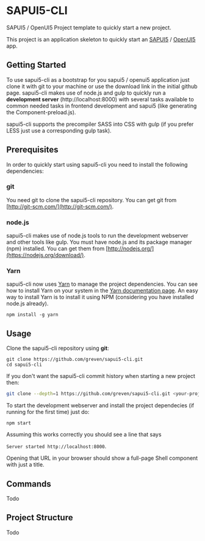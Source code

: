 # SAPUI5-CLI

SAPUI5 / OpenUI5  Project template to quickly start a new project.

This project is an application skeleton to quickly start
an [SAPUI5](https://sapui5.netweaver.ondemand.com/sdk/) / [OpenUI5](https://openui5.hana.ondemand.com/) app.

## Getting Started

To use sapui5-cli as a bootstrap for you sapui5 / openui5 application just clone it with git to
your machine or use the download link in the initial github page. sapui5-cli makes use of node.js and
gulp to quickly run a **development server** (http://localhost:8000) with several tasks available to
common needed tasks in frontend development and sapui5 (like generating the Component-preload.js).

sapui5-cli supports the precompiler SASS into CSS with gulp (if you prefer LESS just use a
corresponding gulp task).

## Prerequisites

In order to quickly start using sapui5-cli you need to install the following dependencies:

### git

You need git to clone the sapui5-cli repository.
You can get git from [http://git-scm.com/](http://git-scm.com/).

### node.js

sapui5-cli makes use of node.js tools to run the development webserver and other tools like gulp.
You must have node.js and its package manager (npm) installed.
You can get them from [http://nodejs.org/](https://nodejs.org/download/).

### Yarn

sapui5-cli now uses [Yarn](https://yarnpkg.com/) to manage the project dependencies.
You can see how to install Yarn on your system in the
[Yarn documentation page](https://yarnpkg.com/en/docs/install).
An easy way to install Yarn is to install it using NPM (considering you have installed node.js already).

```
npm install -g yarn
```


## Usage

Clone the sapui5-cli repository using **git**:

```
git clone https://github.com/greven/sapui5-cli.git
cd sapui5-cli
```

If you don't want the sapui5-cli commit history when starting a new project then:

```bash
git clone --depth=1 https://github.com/greven/sapui5-cli.git <your-project-name>
```

To start the development webserver and install the project dependecies (if running for the first time) just do:

```
npm start
```

Assuming this works correctly you should see a line that says

```Server started http://localhost:8000```.

Opening that URL in your browser should show a full-page Shell component with just a title.

## Commands
Todo

## Project Structure
Todo
